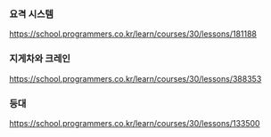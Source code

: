 ### 요격 시스템

https://school.programmers.co.kr/learn/courses/30/lessons/181188

### 지게차와 크레인

https://school.programmers.co.kr/learn/courses/30/lessons/388353

### 등대

https://school.programmers.co.kr/learn/courses/30/lessons/133500
